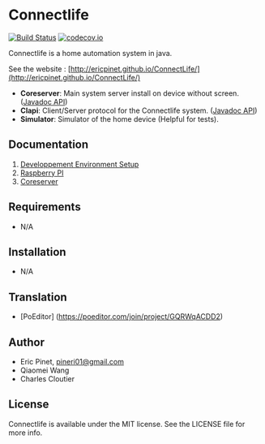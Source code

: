 Connectlife
============
[![Build Status](https://travis-ci.org/ericpinet/ConnectLife.svg?branch=master)](https://travis-ci.org/ericpinet/ConnectLife) [![codecov.io](https://codecov.io/github/ericpinet/ConnectLife/coverage.svg?branch=master)](https://codecov.io/github/ericpinet/ConnectLife?branch=master)

Connectlife is a home automation system in java. 

See the website : [http://ericpinet.github.io/ConnectLife/](http://ericpinet.github.io/ConnectLife/)

- **Coreserver**: Main system server install on device without screen. ([Javadoc API](http://ericpinet.github.io/ConnectLife/javadoc/coreserver/))
- **Clapi**: Client/Server protocol for the Connectlife system. ([Javadoc API](http://ericpinet.github.io/ConnectLife/javadoc/clapi/))
- **Simulator**: Simulator of the home device (Helpful for tests).

## Documentation

1. [Developpement Environment Setup](https://github.com/ericpinet/ConnectLife/wiki/Developpement-Environment-Setup)
2. [Raspberry PI](https://github.com/ericpinet/ConnectLife/wiki/Raspberry-PI)
3. [Coreserver](https://github.com/ericpinet/ConnectLife/wiki/Coreserver)

## Requirements

- N/A

## Installation

- N/A

## Translation

- [PoEditor] (https://poeditor.com/join/project/GQRWqACDD2)

## Author

- Eric Pinet, pineri01@gmail.com
- Qiaomei Wang
- Charles Cloutier

## License

Connectlife is available under the MIT license. See the LICENSE file for more info.
